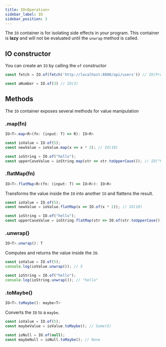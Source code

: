```yaml
---
title: IO<Operation>
sidebar_label: IO
sidebar_position: 3
---
```


The `IO` container is for isolating side effects in your program. This container is **lazy** and will not be evaluated until the `unwrap` method is called.

## IO constructor

You can create an `IO` by calling the `of` constructor

```ts title="Examples"
const fetch = IO.of(fetch('http://localhost:8080/api/users')) // IO(Promise<Users>)

const aNumber = IO.of(3) // IO(3)
```

## Methods
The `IO` container exposes several methods for value manipulation

### .map(fn)

```ts title="Signature"
IO<T>.map<R>(fn: (input: T) => R): IO<R>
```

```ts title="Examples"
const ioValue = IO.of(5);
const newValue = ioValue.map(x => x * 2); // IO(10)

const ioString = IO.of("hello");
const upperCaseValue = ioString.map(str => str.toUpperCase()); // IO("HELLO")
```

### .flatMap(fn)
```ts title="Signature"
IO<T>.flatMap<R>(fn: (input: T) => IO<R>): IO<R>
```

Transforms the value inside the `IO` into another `IO` and flattens the result.

```ts title="Examples"
const ioValue = IO.of(5);
const newValue = ioValue.flatMap(x => IO.of(x * 2)); // IO(10)

const ioString = IO.of("hello");
const upperCaseValue = ioString.flatMap(str => IO.of(str.toUpperCase())); // IO("HELLO")
```

### .unwrap()

```ts title="Signature"
IO<T>.unwrap(): T
```
Computes and returns the value inside the `IO`.

```ts title="Examples"
const ioValue = IO.of(5);
console.log(ioValue.unwrap()); // 5

const ioString = IO.of("hello");
console.log(ioString.unwrap()); // "hello"
```

### .toMaybe()

```ts title="Signature"
IO<T>.toMaybe(): maybe<T>
```

Converts the `IO` to a `maybe`.

```ts title="Examples"
const ioValue = IO.of(5);
const maybeValue = ioValue.toMaybe(); // Some(5)

const ioNull = IO.of(null);
const maybeNull = ioNull.toMaybe(); // None
```